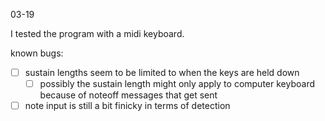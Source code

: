 03-19

I tested the program with a midi keyboard.

known bugs:
- [ ] sustain lengths seem to be limited to when the keys are held down
  - [ ] possibly the sustain length might only apply to computer keyboard because of noteoff messages that get sent
- [ ] note input is still a bit finicky in terms of detection
